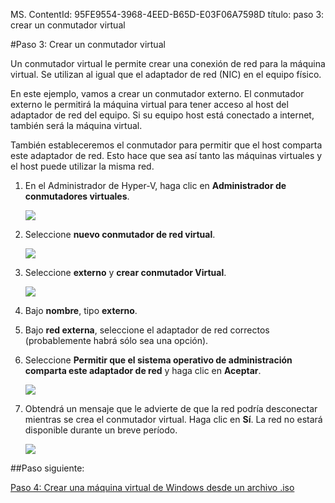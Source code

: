 MS. ContentId: 95FE9554-3968-4EED-B65D-E03F06A7598D
título: paso 3: crear un conmutador virtual

#Paso 3: Crear un conmutador virtual

Un conmutador virtual le permite crear una conexión de red para la máquina virtual.
Se utilizan al igual que el adaptador de red (NIC) en el equipo físico.

En este ejemplo, vamos a crear un conmutador externo.
El conmutador externo le permitirá la máquina virtual para tener acceso al host del adaptador de red del equipo.
Si su equipo host está conectado a internet, también será la máquina virtual.

También estableceremos el conmutador para permitir que el host comparta este adaptador de red.
Esto hace que sea así tanto las máquinas virtuales y el host puede utilizar la misma red.



1. En el Administrador de Hyper-V, haga clic en **Administrador de conmutadores virtuales**.
   
   ![](media/virtual_switch_manager1.png)
   
2. Seleccione **nuevo conmutador de red virtual**.
   
   ![](media/new_switch.png)
   
3. Seleccione **externo** y **crear conmutador Virtual**.
   
   ![](media/new_switch_createbutton.png)
   
4. Bajo **nombre**, tipo **externo**.
5. Bajo **red externa**, seleccione el adaptador de red correctos (probablemente habrá sólo sea una opción).
6. Seleccione **Permitir que el sistema operativo de administración comparta este adaptador de red** y haga clic en **Aceptar**.
   
   ![](media/share_nic.png)
   
7. Obtendrá un mensaje que le advierte de que la red podría desconectar mientras se crea el conmutador virtual.
   Haga clic en **Sí**.
   La red no estará disponible durante un breve período.
   
   ![](media/network_warning.png)

##Paso siguiente:

[Paso 4: Crear una máquina virtual de Windows desde un archivo .iso](walkthrough_create_vm.md)




